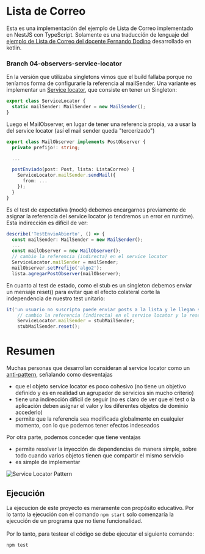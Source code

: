 # Lista de Correo

Esta es una implementación del ejemplo de Lista de Correo implementado en NestJS con TypeScript.
Solamente es una traducción de lenguaje del [ejemplo de Lista de Correo del docente Fernando Dodino](https://github.com/uqbar-project/eg-lista-correo-kotlin/tree/02-observers-setter) desarrollado en kotlin.

### Branch 04-observers-service-locator
En la versión que utilizaba singletons vimos que el build fallaba porque no teníamos forma de configurarle la referencia al mailSender. Una variante es implementar un [Service locator](https://www.geeksforgeeks.org/service-locator-pattern/), que consiste en tener un Singleton:

``` typescript
export class ServiceLocator {
  static mailSender: MailSender = new MailSender();
}
```

Luego el MailObserver, en lugar de tener una referencia propia, va a usar la del service locator (así el mail sender queda "tercerizado")

``` typescript
export class MailObserver implements PostObserver {
  private prefijo!: string;

  ...

  postEnviado(post: Post, lista: ListaCorreo) {
    ServiceLocator.mailSender.sendMail({
      from: ...
    });
  }
}
```

Es el test de expectativa (mock) debemos encargarnos previamente de asignar la referencia del service locator (o tendremos un error en runtime). Esta indirección es difícil de ver:

``` typescript
describe('TestEnvioAbierto', () => {
  const mailSender: MailSender = new MailSender();
  ...
  const mailObserver = new MailObserver();
  // cambio la referencia (indirecta) en el service locator
  ServiceLocator.mailSender = mailSender;
  mailObserver.setPrefijo('algo2');
  lista.agregarPostObserver(mailObserver);
```

En cuanto al test de estado, como el stub es un singleton debemos enviar un mensaje reset() para evitar que el efecto colateral corte la independencia de nuestro test unitario:

``` typescript
it('un usuario no suscripto puede enviar posts a la lista y le llegan solo a los suscriptos - prueba con stub fijo anda', () => {
    // cambio la referencia (indirecta) en el service locator y la reseteo para evitar efectos colaterales de otros tests
    ServiceLocator.mailSender = stubMailSender;
    stubMailSender.reset();
```

# Resumen
Muchas personas que desarrollan consideran al service locator como un [anti-pattern](https://blog.ploeh.dk/2010/02/03/ServiceLocatorisanAnti-Pattern/), señalando como desventajas

- que el objeto service locator es poco cohesivo (no tiene un objetivo definido y es en realidad un agrupador de servicios sin mucho criterio)
- tiene una indirección difícil de seguir (no es claro de ver que el test o la aplicación deben asignar el valor y los diferentes objetos de dominio accederlo)
- permite que la referencia sea modificada globalmente en cualquier momento, con lo que podemos tener efectos indeseados

Por otra parte, podemos conceder que tiene ventajas

- permite resolver la inyección de dependencias de manera simple, sobre todo cuando varios objetos tienen que compartir el mismo servicio
- es simple de implementar

![Service Locator Pattern](https://github.com/uqbar-project/eg-lista-correo-kotlin/raw/04-observers-service-locator/images/serviceLocator.jpg)

## Ejecución
La ejecucion de este proyecto es meramente con propósito educativo. Por lo tanto la ejecución con el comando `npm start` solo comenzaría la ejecución de un programa que no tiene funcionalidad.<br><br>
Por lo tanto, para testear el código se debe ejecutar el siguiente comando:
```
npm test
```